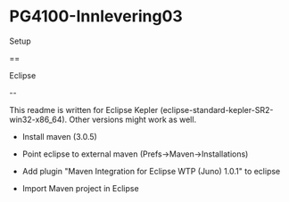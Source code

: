PG4100-Innlevering03
====================
Setup

==

Eclipse

--

This readme is written for Eclipse Kepler (eclipse-standard-kepler-SR2-win32-x86_64). Other versions might work as well.


- Install maven (3.0.5)

- Point eclipse to external maven (Prefs->Maven->Installations)

- Add plugin "Maven Integration for Eclipse WTP (Juno) 1.0.1" to eclipse

- Import Maven project in Eclipse
